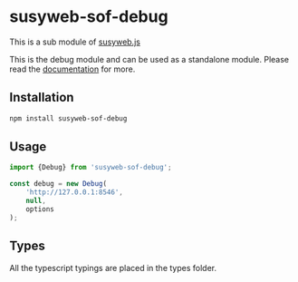 # susyweb-sof-debug

This is a sub module of [susyweb.js][repo]

This is the debug module and can be used as a standalone module.
Please read the [documentation][docs] for more.

## Installation

```bash
npm install susyweb-sof-debug
```

## Usage

```js
import {Debug} from 'susyweb-sof-debug';

const debug = new Debug(
    'http://127.0.0.1:8546',
    null,
    options
);
```

## Types

All the typescript typings are placed in the types folder.

[docs]: http://susywebjs.readthedocs.io/en/1.0/
[repo]: https://octonion.institute/susy-js/susyweb.js
